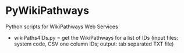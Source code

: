PyWikiPathways
==============

Python scripts for WikiPathways Web Services

* wikiPaths4IDs.py = get the WikiPathways for a list of IDs (input files: system code, CSV one column IDs; output: tab separated TXT file)
